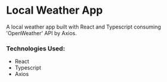 # Local Weather App

A local weather app built with React and Typescript consuming 'OpenWeather' API by Axios.

### Technologies Used:

- React
- Typescript
- Axios

